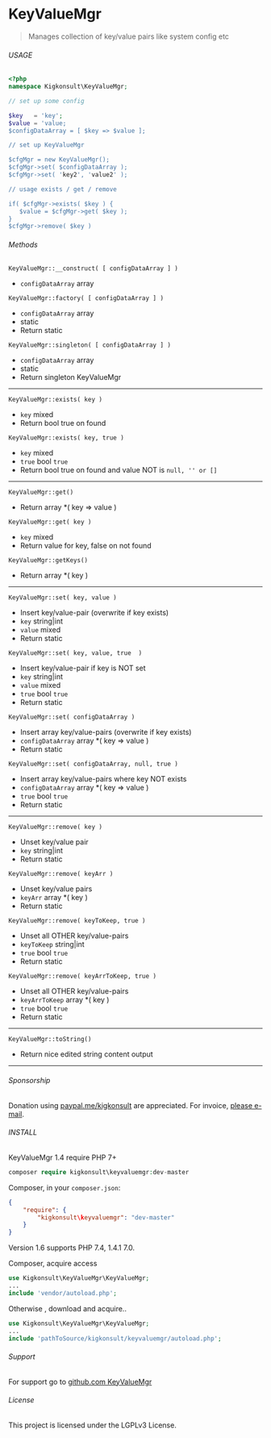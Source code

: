 
# KeyValueMgr

> Manages collection of key/value pairs like system config etc


###### USAGE 
 
``` php
<?php
namespace Kigkonsult\KeyValueMgr;

// set up some config

$key   = 'key';
$value = 'value;
$configDataArray = [ $key => $value ];

// set up KeyValueMgr

$cfgMgr = new KeyValueMgr();
$cfgMgr->set( $configDataArray );
$cfgMgr->set( 'key2', 'value2' );

// usage exists / get / remove

if( $cfgMgr->exists( $key ) {
   $value = $cfgMgr->get( $key );
}
$cfgMgr->remove( $key )
```

###### Methods

```KeyValueMgr::__construct( [ configDataArray ] )```
* ```configDataArray``` array 

```KeyValueMgr::factory( [ configDataArray ] )```
* ```configDataArray```  array
* static
* Return static

```KeyValueMgr::singleton( [ configDataArray ] )```
* ```configDataArray```  array
* static
* Return singleton KeyValueMgr
---

```KeyValueMgr::exists( key )```
* ```key``` mixed
* Return bool true on found

```KeyValueMgr::exists( key, true )```
* ```key``` mixed
* ```true``` bool ```true```
* Return bool true on found and value NOT is ```null, '' or []```
---

```KeyValueMgr::get()```
* Return array *( key => value )

```KeyValueMgr::get( key )```
* ```key``` mixed
* Return value for key, false on not found

```KeyValueMgr::getKeys()```
* Return array *( key )
---

```KeyValueMgr::set( key, value )```
* Insert key/value-pair (overwrite if key exists)
* ```key```    string|int 
* ```value```  mixed 
* Return static

```KeyValueMgr::set( key, value, true  )```
* Insert key/value-pair if key is NOT set
* ```key```    string|int 
* ```value```  mixed 
* ```true``` bool ```true```
* Return static

```KeyValueMgr::set( configDataArray )```
* Insert array key/value-pairs (overwrite if key exists)
* ```configDataArray```  array *( key => value )
* Return static

```KeyValueMgr::set( configDataArray, null, true )```
* Insert array key/value-pairs where key NOT exists
* ```configDataArray```  array *( key => value )
* ```true``` bool ```true```
* Return static
---

```KeyValueMgr::remove( key )```
* Unset key/value pair
* ```key```    string|int 
* Return static

```KeyValueMgr::remove( keyArr )```
* Unset key/value pairs
* ```keyArr```  array *( key )
* Return static

```KeyValueMgr::remove( keyToKeep, true )```
* Unset all OTHER key/value-pairs 
* ```keyToKeep```  string|int 
* ```true``` bool ```true```
* Return static

```KeyValueMgr::remove( keyArrToKeep, true )```
* Unset all OTHER key/value-pairs 
* ```keyArrToKeep```  array *( key )
* ```true``` bool ```true```
* Return static
---

```KeyValueMgr::toString()```
* Return nice edited string content output
---

###### Sponsorship

Donation using <a href="https://paypal.me/kigkonsult?locale.x=en_US" rel="nofollow">paypal.me/kigkonsult</a> are appreciated. 
For invoice, <a href="mailto:ical@kigkonsult.se">please e-mail</a>.

###### INSTALL

KeyValueMgr 1.4 require PHP 7+

``` php
composer require kigkonsult\keyvaluemgr:dev-master
```

Composer, in your `composer.json`:

``` json
{
    "require": {
        "kigkonsult\keyvaluemgr": "dev-master"
    }
}
```

Version 1.6 supports PHP 7.4, 1.4.1 7.0.

Composer, acquire access
``` php
use Kigkonsult\KeyValueMgr\KeyValueMgr;
...
include 'vendor/autoload.php';
```


Otherwise , download and acquire..

``` php
use Kigkonsult\KeyValueMgr\KeyValueMgr;
...
include 'pathToSource/kigkonsult/keyvaluemgr/autoload.php';
```


###### Support

For support go to [github.com KeyValueMgr]


###### License

This project is licensed under the LGPLv3 License.


[Composer]:https://getcomposer.org/
[github.com KeyValueMgr]:https://github.com/iCalcreator/keyvaluemgr
